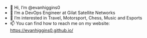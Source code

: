 - 👋 Hi, I’m @evanhiggins0
- 🌱 I’m a DevOps Engineer at Gilat Satellite Networks
- 👀 I’m interested in Travel, Motorsport, Chess, Music and Esports
- 📫 You can find how to reach me on my website: https://evanhiggins0.github.io/

<!---
evanhiggins0/evanhiggins0 is a ✨ special ✨ repository because its `README.md` (this file) appears on your GitHub profile.
You can click the Preview link to take a look at your changes.
--->
